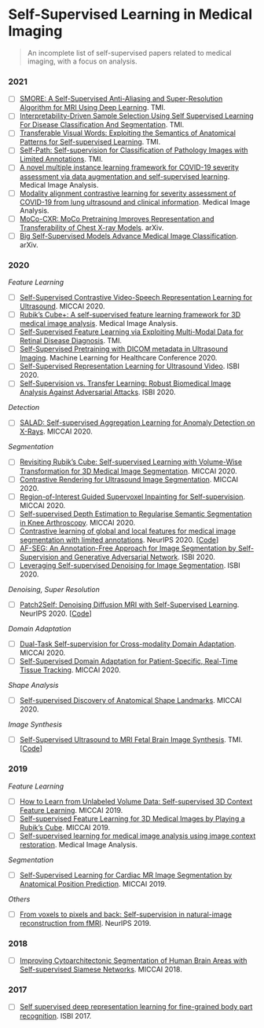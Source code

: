 # Self-Supervised Learning in Medical Imaging

> An incomplete list of self-supervised papers related to medical imaging, with a focus on analysis. 


### 2021 
- [ ] [SMORE: A Self-Supervised Anti-Aliasing and Super-Resolution Algorithm for MRI Using Deep Learning](https://ieeexplore.ieee.org/document/9253710). TMI.
- [ ] [Interpretability-Driven Sample Selection Using Self Supervised Learning For Disease Classification And Segmentation](https://ieeexplore.ieee.org/document/9361645). TMI. 
- [ ] [Transferable Visual Words: Exploiting the Semantics of Anatomical Patterns for Self-supervised Learning](https://ieeexplore.ieee.org/document/9359803). TMI.
- [ ] [Self-Path: Self-supervision for Classification of Pathology Images with Limited Annotations](https://ieeexplore.ieee.org/document/9343323). TMI. 
- [ ] [A novel multiple instance learning framework for COVID-19 severity assessment via data augmentation and self-supervised learning](https://www.sciencedirect.com/science/article/pii/S1361841521000244). Medical Image Analysis. 
- [ ] [Modality alignment contrastive learning for severity assessment of COVID-19 from lung ultrasound and clinical information](https://pubmed.ncbi.nlm.nih.gov/33550007/). Medical Image Analysis.  
- [ ] [MoCo-CXR: MoCo Pretraining Improves Representation and Transferability of Chest X-ray Models](https://arxiv.org/pdf/2010.05352.pdf). arXiv. 
- [ ] [Big Self-Supervised Models Advance Medical Image Classification](https://arxiv.org/abs/2101.05224). arXiv. 

### 2020
*Feature Learning*
- [ ] [Self-Supervised Contrastive Video-Speech Representation Learning for Ultrasound](https://arxiv.org/abs/2008.06607). MICCAI 2020.
- [ ] [Rubik’s Cube+: A self-supervised feature learning framework for 3D medical image analysis](https://www.sciencedirect.com/science/article/abs/pii/S1361841520301109). Medical Image Analysis. 
- [ ] [Self-Supervised Feature Learning via Exploiting Multi-Modal Data for Retinal Disease Diagnosis](https://arxiv.org/abs/2007.11067). TMI. 
- [ ] [Self-Supervised Pretraining with DICOM metadata in Ultrasound Imaging](http://proceedings.mlr.press/v126/hu20a.html). Machine Learning for Healthcare Conference 2020. 
- [ ] [Self-Supervised Representation Learning for Ultrasound Video](https://arxiv.org/abs/2003.00105). ISBI 2020.
- [ ] [Self-Supervision vs. Transfer Learning: Robust Biomedical Image Analysis Against Adversarial Attacks](https://ieeexplore.ieee.org/document/9098369). ISBI 2020.

*Detection*
- [ ] [SALAD: Self-supervised Aggregation Learning for Anomaly Detection on X-Rays](https://link.springer.com/chapter/10.1007/978-3-030-59710-8_46). MICCAI 2020. 

*Segmentation*
- [ ] [Revisiting Rubik’s Cube: Self-supervised Learning with Volume-Wise Transformation for 3D Medical Image Segmentation](https://link.springer.com/chapter/10.1007/978-3-030-59719-1_24). MICCAI 2020. 
- [ ] [Contrastive Rendering for Ultrasound Image Segmentation](https://link.springer.com/chapter/10.1007/978-3-030-59716-0_54). MICCAI 2020. 
- [ ] [Region-of-Interest Guided Supervoxel Inpainting for Self-supervision](https://link.springer.com/chapter/10.1007/978-3-030-59710-8_49). MICCAI 2020.
- [ ] [Self-supervised Depth Estimation to Regularise Semantic Segmentation in Knee Arthroscopy](). MICCAI 2020. 
- [ ] [Contrastive learning of global and local features for medical image segmentation with limited annotations](https://arxiv.org/abs/2006.10511). NeurIPS 2020. [[Code](https://github.com/krishnabits001/domain_specific_cl)]
- [ ] [AF-SEG: An Annotation-Free Approach for Image Segmentation by Self-Supervision and Generative Adversarial Network](). ISBI 2020. 
- [ ] [Leveraging Self-supervised Denoising for Image Segmentation](https://ieeexplore.ieee.org/document/9098559). ISBI 2020. 

*Denoising, Super Resolution*
- [ ] [Patch2Self: Denoising Diffusion MRI with Self-Supervised Learning​](https://arxiv.org/abs/2011.01355). NeurIPS 2020. [[Code](https://github.com/ShreyasFadnavis/patch2self)]

*Domain Adaptation*
- [ ] [Dual-Task Self-supervision for Cross-modality Domain Adaptation](https://link.springer.com/chapter/10.1007/978-3-030-59710-8_40). MICCAI 2020. 
- [ ] [Self-Supervised Domain Adaptation for Patient-Specific, Real-Time Tissue Tracking](https://link.springer.com/chapter/10.1007/978-3-030-59716-0_6). MICCAI 2020. 

*Shape Analysis*
- [ ] [Self-supervised Discovery of Anatomical Shape Landmarks](https://link.springer.com/chapter/10.1007/978-3-030-59719-1_61). MICCAI 2020.

*Image Synthesis*
- [ ] [Self-Supervised Ultrasound to MRI Fetal Brain Image Synthesis](https://ieeexplore.ieee.org/document/9174648). TMI. [[Code](https://bitbucket.org/JianboJiao/ssus2mri/src/master/)] 

### 2019
*Feature Learning*
- [ ] [How to Learn from Unlabeled Volume Data: Self-supervised 3D Context Feature Learning](https://link.springer.com/chapter/10.1007/978-3-030-32226-7_72). MICCAI 2019.
- [ ] [Self-supervised Feature Learning for 3D Medical Images by Playing a Rubik’s Cube](https://link.springer.com/chapter/10.1007/978-3-030-32251-9_46). MICCAI 2019. 
- [ ] [Self-supervised learning for medical image analysis using image context restoration](https://www.sciencedirect.com/science/article/abs/pii/S1361841518304699). Medical Image Analysis.  

*Segmentation*
- [ ] [Self-Supervised Learning for Cardiac MR Image Segmentation by Anatomical Position Prediction](https://link.springer.com/chapter/10.1007/978-3-030-32245-8_60). MICCAI 2019. 

*Others*
- [ ] [From voxels to pixels and back: Self-supervision in natural-image reconstruction from fMRI](https://arxiv.org/abs/1907.02431). NeurIPS 2019. 

### 2018
- [ ] [Improving Cytoarchitectonic Segmentation of Human Brain Areas with Self-supervised Siamese Networks](https://link.springer.com/chapter/10.1007/978-3-030-00931-1_76). MICCAI 2018. 

### 2017
- [ ] [Self supervised deep representation learning for fine-grained body part recognition](https://ieeexplore.ieee.org/document/7950587). ISBI 2017. 

